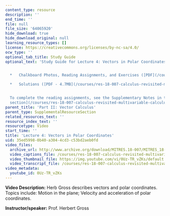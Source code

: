 ```yaml
---
content_type: resource
description: ''
end_time: ''
file: null
file_size: '64065920'
hide_download: true
hide_download_original: null
learning_resource_types: []
license: https://creativecommons.org/licenses/by-nc-sa/4.0/
ocw_type: ''
optional_tab_title: Study Guide
optional_text: 'Study Guide for Lecture 4: Vectors in Polar Coordinates


  *   Chalkboard Photos, Reading Assignments, and Exercises ([PDF](/courses/res-18-007-calculus-revisited-multivariable-calculus-fall-2011/resources/mitres_18_007_partii_lec04))

  *   Solutions ([PDF - 4.7MB](/courses/res-18-007-calculus-revisited-multivariable-calculus-fall-2011/resources/mitres_18_007_partii_sol04))


  To complete the reading assignments, see the Supplementary Notes in the [Study Materials
  section](/courses/res-18-007-calculus-revisited-multivariable-calculus-fall-2011/pages/study-materials).'
parent_title: 'Part II: Vector Calculus'
parent_type: SupplementalResourceSection
related_resources_text: ''
resource_index_text: ''
resourcetype: Video
start_time: ''
title: 'Lecture 4: Vectors in Polar Coordinates'
uid: 35ed5998-0b40-a304-4cd3-c53bd2aeb0fd
video_files:
  archive_url: http://www.archive.org/download/MITRES.18-007/MITRES_18-007_Part2_lec4_300k.mp4
  video_captions_file: /courses/res-18-007-calculus-revisited-multivariable-calculus-fall-2011/73239a8fe651518c990aad6f7a4a273d_0Uz-TR_vZKs.vtt
  video_thumbnail_file: https://img.youtube.com/vi/0Uz-TR_vZKs/default.jpg
  video_transcript_file: /courses/res-18-007-calculus-revisited-multivariable-calculus-fall-2011/b180aeea17353ee9db2da6ad08bb4d12_0Uz-TR_vZKs.pdf
video_metadata:
  youtube_id: 0Uz-TR_vZKs
---
```


**Video Description:** Herb Gross describes vectors and polar coordinates. Topics include: Motion in the plane; Velocity and acceleration of polar coordinates.

**Instructor/speaker:** Prof. Herbert Gross

